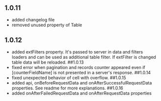 ## 1.0.11
* added changelog file
* removed unused property of Table
## 1.0.12
* added extFilters property. It's passed to server in data and filters loaders and can be used as additional table filter. If extFilter is changed table data will be reloaded.
##1.0.13
* fixed error when pagination and records counter appeared even if [counterFieldName]  is not presented in a server's response.
##1.0.14
* fixed unexpected behavior of cell with overflow.
##1.0.15
* added api, onBeforeRequestData and onAfterSuccessfulRequestData properties. See readme for more explanations.
##1.0.16
* added onAfterFailedRequestData and onAfterRequestData properties
